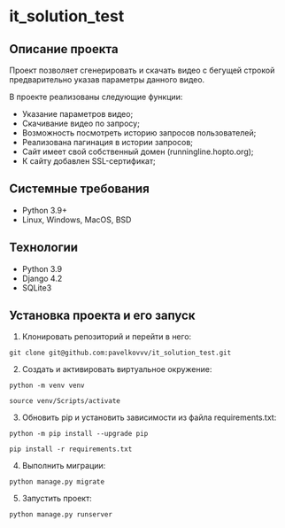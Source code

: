 # it_solution_test

## Описание проекта

Проект позволяет сгенерировать и скачать видео с бегущей строкой предварительно указав параметры данного видео.

В проекте реализованы следующие функции:

- Указание параметров видео;
- Скачивание видео по запросу;
- Возможность посмотреть историю запросов пользователей;
- Реализована пагинация в истории запросов;
- Сайт имеет свой собственный домен (runningline.hopto.org);
- К сайту добавлен SSL-сертификат;

## Системные требования

- Python 3.9+
- Linux, Windows, MacOS, BSD


## Технологии

- Python 3.9
- Django 4.2
- SQLite3


## Установка проекта и его запуск

1. Клонировать репозиторий и перейти в него:
```
git clone git@github.com:pavelkovvv/it_solution_test.git
```

2. Создать и активировать виртуальное окружение:
```
python -m venv venv

source venv/Scripts/activate
```

3. Обновить pip и установить зависимости из файла requirements.txt:
```
python -m pip install --upgrade pip

pip install -r requirements.txt
```

4. Выполнить миграции:
```
python manage.py migrate
```

5. Запустить проект:
```
python manage.py runserver
```
